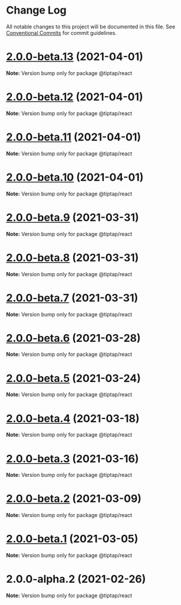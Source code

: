 # Change Log

All notable changes to this project will be documented in this file.
See [Conventional Commits](https://conventionalcommits.org) for commit guidelines.

# [2.0.0-beta.13](https://github.com/ueberdosis/tiptap-next/compare/@tiptap/react@2.0.0-beta.12...@tiptap/react@2.0.0-beta.13) (2021-04-01)

**Note:** Version bump only for package @tiptap/react





# [2.0.0-beta.12](https://github.com/ueberdosis/tiptap-next/compare/@tiptap/react@2.0.0-beta.11...@tiptap/react@2.0.0-beta.12) (2021-04-01)

**Note:** Version bump only for package @tiptap/react





# [2.0.0-beta.11](https://github.com/ueberdosis/tiptap-next/compare/@tiptap/react@2.0.0-beta.10...@tiptap/react@2.0.0-beta.11) (2021-04-01)

**Note:** Version bump only for package @tiptap/react





# [2.0.0-beta.10](https://github.com/ueberdosis/tiptap-next/compare/@tiptap/react@2.0.0-beta.9...@tiptap/react@2.0.0-beta.10) (2021-04-01)

**Note:** Version bump only for package @tiptap/react





# [2.0.0-beta.9](https://github.com/ueberdosis/tiptap-next/compare/@tiptap/react@2.0.0-beta.8...@tiptap/react@2.0.0-beta.9) (2021-03-31)

**Note:** Version bump only for package @tiptap/react





# [2.0.0-beta.8](https://github.com/ueberdosis/tiptap-next/compare/@tiptap/react@2.0.0-beta.7...@tiptap/react@2.0.0-beta.8) (2021-03-31)

**Note:** Version bump only for package @tiptap/react





# [2.0.0-beta.7](https://github.com/ueberdosis/tiptap-next/compare/@tiptap/react@2.0.0-beta.6...@tiptap/react@2.0.0-beta.7) (2021-03-31)

**Note:** Version bump only for package @tiptap/react





# [2.0.0-beta.6](https://github.com/ueberdosis/tiptap-next/compare/@tiptap/react@2.0.0-beta.5...@tiptap/react@2.0.0-beta.6) (2021-03-28)

**Note:** Version bump only for package @tiptap/react





# [2.0.0-beta.5](https://github.com/ueberdosis/tiptap-next/compare/@tiptap/react@2.0.0-beta.4...@tiptap/react@2.0.0-beta.5) (2021-03-24)

**Note:** Version bump only for package @tiptap/react





# [2.0.0-beta.4](https://github.com/ueberdosis/tiptap-next/compare/@tiptap/react@2.0.0-beta.3...@tiptap/react@2.0.0-beta.4) (2021-03-18)

**Note:** Version bump only for package @tiptap/react





# [2.0.0-beta.3](https://github.com/ueberdosis/tiptap-next/compare/@tiptap/react@2.0.0-beta.2...@tiptap/react@2.0.0-beta.3) (2021-03-16)

**Note:** Version bump only for package @tiptap/react





# [2.0.0-beta.2](https://github.com/ueberdosis/tiptap-next/compare/@tiptap/react@2.0.0-beta.1...@tiptap/react@2.0.0-beta.2) (2021-03-09)

**Note:** Version bump only for package @tiptap/react





# [2.0.0-beta.1](https://github.com/ueberdosis/tiptap-next/compare/@tiptap/react@2.0.0-alpha.2...@tiptap/react@2.0.0-beta.1) (2021-03-05)

**Note:** Version bump only for package @tiptap/react





# 2.0.0-alpha.2 (2021-02-26)

**Note:** Version bump only for package @tiptap/react
